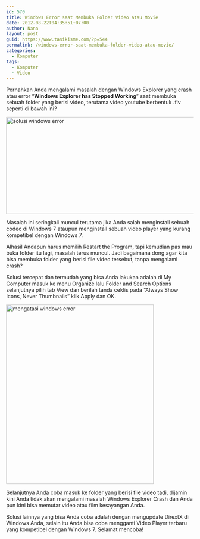 ```yaml
---
id: 570
title: Windows Error saat Membuka Folder Video atau Movie
date: 2012-08-22T04:35:51+07:00
author: Nana
layout: post
guid: https://www.tasikisme.com/?p=544
permalink: /windows-error-saat-membuka-folder-video-atau-movie/
categories:
  - Komputer
tags:
  - Komputer
  - Video
---
```

Pernahkan Anda mengalami masalah dengan Windows Explorer yang crash atau error “**Windows Explorer has Stopped Working**” saat membuka sebuah folder yang berisi video, terutama video youtube berbentuk .flv seperti di bawah ini?

<img loading="lazy" title="Windows Crash Qedit.dll" src="https://1.bp.blogspot.com/-7mnBr90y__k/UDRhgDhSk8I/AAAAAAAAADg/KgB5L6GbQtQ/s1600/solusi_windows_error.jpg" alt="solusi windows error" width="512" height="260" border="0" /> 

Masalah ini seringkali muncul terutama jika Anda salah menginstall sebuah codec di Windows 7 ataupun menginstall sebuah video player yang kurang kompetibel dengan Windows 7.

Alhasil Andapun harus memilih Restart the Program, tapi kemudian pas mau buka folder itu lagi, masalah terus muncul. Jadi bagaimana dong agar kita bisa membuka folder yang berisi file video tersebut, tanpa mengalami crash?

Solusi tercepat dan termudah yang bisa Anda lakukan adalah di My Computer masuk ke menu Organize lalu Folder and Search Options selanjutnya pilih tab View dan berilah tanda ceklis pada “Always Show Icons, Never Thumbnails” klik Apply dan OK.

<img loading="lazy" title="Windows Stopped Working Solution" src="https://4.bp.blogspot.com/-OS6KIIPzJsk/UDRhiZhqcuI/AAAAAAAAADo/VAQ58mMwJzE/s1600/solusi_windows_error_1.jpg" alt="mengatasi windows error" width="396" height="481" border="0" /> 

Selanjutnya Anda coba masuk ke folder yang berisi file video tadi, dijamin kini Anda tidak akan mengalami masalah Windows Explorer Crash dan Anda pun kini bisa memutar video atau film kesayangan Anda.

Solusi lainnya yang bisa Anda coba adalah dengan mengupdate DirextX di Windows Anda, selain itu Anda bisa coba mengganti Video Player terbaru yang kompetibel dengan Windows 7. Selamat mencoba!